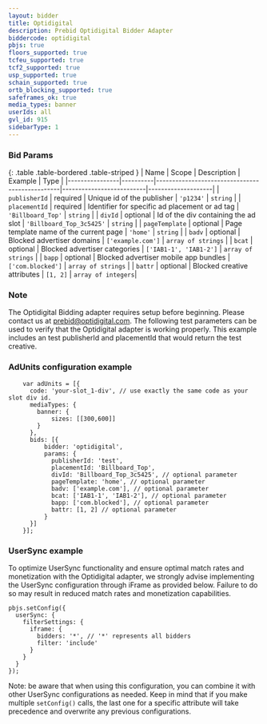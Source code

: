 ```yaml
---
layout: bidder
title: Optidigital
description: Prebid Optidigital Bidder Adapter
biddercode: optidigital
pbjs: true
floors_supported: true
tcfeu_supported: true
tcf2_supported: true
usp_supported: true
schain_supported: true
ortb_blocking_supported: true
safeframes_ok: true
media_types: banner
userIds: all
gvl_id: 915
sidebarType: 1
---
```


### Bid Params

{: .table .table-bordered .table-striped }
| Name           | Scope    | Description                                    | Example                  | Type               |
|----------------|----------|------------------------------------------------|--------------------------|--------------------|
| `publisherId`  | required | Unique id of the publisher                     | `'p1234'`                | `string`           |
| `placementId`  | required | Identifier for specific ad placement or ad tag | `'Billboard_Top'`        | `string`           |
| `divId`        | optional | Id of the div containing the ad slot           | `'Billboard_Top_3c5425'` | `string`           |
| `pageTemplate` | optional | Page template name of the current page         | `'home'`                 | `string`           |
| `badv`         | optional | Blocked advertiser domains                     | `['example.com']`        | `array of strings` |
| `bcat`         | optional | Blocked advertiser categories                  | `['IAB1-1', 'IAB1-2']`   | `array of strings` |
| `bapp`         | optional | Blocked advertiser mobile app bundles          | `['com.blocked']`        | `array of strings` |
| `battr`        | optional | Blocked creative attributes                    | `[1, 2]`                 | `array of integers`|

### Note

The Optidigital Bidding adapter requires setup before beginning. Please contact us at <prebid@optidigital.com>.
The following test parameters can be used to verify that the Optidigital adapter is working properly. This example includes an test publisherId and placementId that would return the test creative.

### AdUnits configuration example

```
    var adUnits = [{
      code: 'your-slot_1-div', // use exactly the same code as your slot div id.
      mediaTypes: {
        banner: {
            sizes: [[300,600]]
        }
      },
      bids: [{
          bidder: 'optidigital',
          params: {
            publisherId: 'test',
            placementId: 'Billboard_Top',
            divId: 'Billboard_Top_3c5425', // optional parameter
            pageTemplate: 'home', // optional parameter
            badv: ['example.com'], // optional parameter
            bcat: ['IAB1-1', 'IAB1-2'], // optional parameter
            bapp: ['com.blocked'], // optional parameter 
            battr: [1, 2] // optional parameter 
          }
      }]
    }];
```

### UserSync example
To optimize UserSync functionality and ensure optimal match rates and monetization with the Optidigital adapter, we strongly advise implementing the UserSync configuration through iFrame as provided below. Failure to do so may result in reduced match rates and monetization capabilities.
```
pbjs.setConfig({
  userSync: {
    filterSettings: {
      iframe: {
        bidders: '*', // '*' represents all bidders
        filter: 'include'
      }
    }
  }
});
```
Note: be aware that when using this configuration, you can combine it with other UserSync configurations as needed. Keep in mind that if you make multiple `setConfig()` calls, the last one for a specific attribute will take precedence and overwrite any previous configurations.
